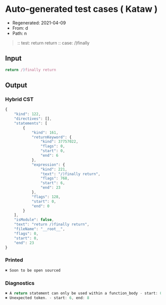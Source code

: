 # Auto-generated test cases ( Kataw )
- Regenerated: 2021-04-09
- From: d
- Path: n
> :: test: return return
> :: case: /)finally
## Input

`````js
return /)finally return
`````

## Output

### Hybrid CST

```javascript
{
    "kind": 122,
    "directives": [],
    "statements": [
        {
            "kind": 161,
            "returnKeyword": {
                "kind": 37757022,
                "flags": 0,
                "start": 0,
                "end": 6
            },
            "expression": {
                "kind": 221,
                "text": "/)finally return",
                "flags": 768,
                "start": 6,
                "end": 23
            },
            "flags": 128,
            "start": 0,
            "end": 0
        }
    ],
    "isModule": false,
    "text": "return /)finally return",
    "fileName": "__root__",
    "flags": 0,
    "start": 0,
    "end": 23
}
```

### Printed

```javascript
✖ Soon to be open sourced
```

### Diagnostics

```javascript
✖ A return statement can only be used within a function_body - start: 0, end: 6
✖ Unexpected token. - start: 6, end: 8

```

